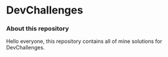 # DevChallenges

### About this repository

Hello everyone, this repository contains all of mine solutions for DevChallenges.
